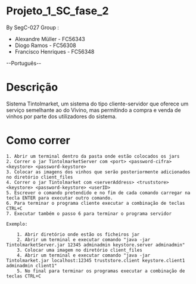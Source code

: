# Projeto_1_SC_fase_2

By SegC-027 Group :
- Alexandre Müller - FC56343
- Diogo Ramos - FC56308
- Francisco Henriques - FC56348 


--Português--

# Descrição
Sistema Tintolmarket, um sistema do tipo cliente-servidor que oferece um serviço semelhante ao do Vivino, mas permitindo a compra e venda de vinhos por parte dos utilizadores do sistema. 

# Como correr
    
    1. Abrir um terminal dentro da pasta onde estão colocados os jars
    2. Correr o jar TintolmarketServer com <port> <password-cifra> <keystore> <password-keystore>
    3. Colocar as imagens dos vinhos que serão posteriormente adicionados no diretório client_files
    4. Correr o jar Tintolmarket com <serverAddress> <truststore> <keystore> <password-keystore> <userID>
    5. Escrever o comando pretendido e no fim de cada comando carregar na tecla ENTER para executar outro comando.
    6. Para terminar o programa cliente executar a combinação de teclas CTRL+C
    7. Executar também o passo 6 para terminar o programa servidor

    Exemplo:

        1. Abrir diretório onde estão os ficheiros jar
        2. Abrir um terminal e executar comando "java -jar TintolmarketServer.jar 12345 adminadmin keystore.server adminadmin" 
        3. Colocar uma imagem no diretório client_files
        4. Abrir um terminal e executar comando "java -jar Tintolmarket.jar localhost:12345 truststore.client keystore.client1 adminadmin client1"        
        5. No final para terminar os programas executar a combinação de teclas CTRL+C
